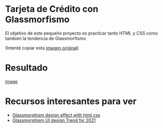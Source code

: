 # Tarjeta de Crédito con Glassmorfismo
El objetivo de este pequeño proyecto es practicar tanto HTML y CSS como también la tendencia de Glassmorfismo 

(Intenté copiar esta [imagen original](https://i.ytimg.com/vi/uRVnX0k593E/maxresdefault.jpg))


# Resultado
[image]()


# Recursos interesantes para ver
- [Glassmorphism design effect with html css](https://www.freecodecamp.org/news/glassmorphism-design-effect-with-html-css/)
- [Glassmorphism UI design Trend for 2021](https://anchordigital.com.au/glassmorphism-ui-design-trend-for-2021/)

